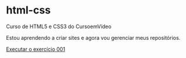 # html-css
 Curso de HTML5 e CSS3 do CursoemVídeo

 Estou aprendendo a criar sites e agora vou gerenciar meus repositórios.

<a href="https://victorfreireavfs.github.io/html-css/exercicios/ex001/index.html" target="_blank"> Executar o exercício 001 </a>